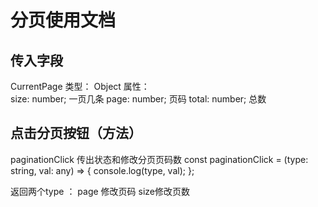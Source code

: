 # 分页使用文档

## 传入字段

CurrentPage
类型： Object
属性：  
size: number;      一页几条
page: number;      页码
total: number;     总数

## 点击分页按钮（方法）

paginationClick 传出状态和修改分页页码数
const paginationClick = (type: string, val: any) => {
  console.log(type, val);
};

返回两个type ：
page 修改页码
size修改页数

